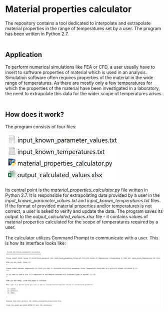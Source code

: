 # Material properties calculator
The repository contains a tool dedicated to interpolate and extrapolate material properties in the range of temperatures set by a user. The program has been written in Python 2.7.
<br><br>
## Application
To perform numerical simulations like FEA or CFD, a user usually have to insert to software properties of material which is used in an analysis. Simulation software often requires properties of the material in the wide range of temperatures. As there are mostly only a few temperatures for which the properties of the material have been investigated in a laboratory, the need to extrapolate this data for the wider scope of temperatures arises.
<br><br>
## How does it work?
The program consists of four files:

![Figure 1](https://github.com/MyProjectsMK/Material_properties_calculator/blob/master/README_figure1.jpg)

Its central point is the *material_properties_calculator.py* file written in Python 2.7. It is responsible for extrapolating data provided by a user in the *input_known_parameter_values.txt* and *input_known_temperatures.txt* files. If the format of provided material properties and/or temperatures is not correct, a user is asked to verify and update the data. The program saves its output to the *output_calculated_values.xlsx* file - it contains values of material properties calculated for the scope of temperatures required by a user.
<br><br>
The calculator utilizes Command Prompt to communicate with a user. This is how its interface looks like:

![Figure 2](https://github.com/MyProjectsMK/Material_properties_calculator/blob/master/README_figure2.jpg)
